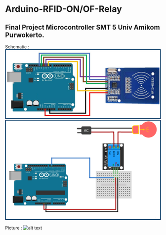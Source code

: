 # Arduino-RFID-ON/OF-Relay
## Final Project Microcontroller SMT 5 Univ Amikom Purwokerto.

Schematic :
![alt text](https://github.com/Flash715/Arduino-RFID-on-of-relay/blob/main/Schematic/RFID-Reader-RC522-interface-with-Arduino.jpg)
![alt text](https://github.com/Flash715/Arduino-RFID-on-of-relay/blob/main/Schematic/Arduino-5V-Relay.jpg)

Picture :
![alt text](https://photos.app.goo.gl/6AdBxLFGVAPpKQSK7)


